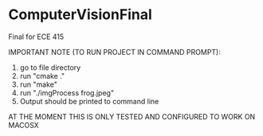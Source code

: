 # ComputerVisionFinal
Final for ECE 415 

IMPORTANT NOTE (TO RUN PROJECT IN COMMAND PROMPT):
1. go to file directory 
2. run "cmake ." 
3. run "make" 
4. run "./imgProcess frog.jpeg"
5. Output should be printed to command line

AT THE MOMENT THIS IS ONLY TESTED AND CONFIGURED TO WORK ON MACOSX



